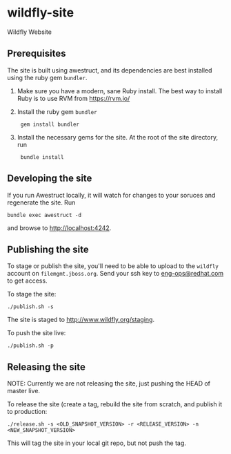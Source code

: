 wildfly-site
============

Wildfly Website


Prerequisites
-------------

The site is built using awestruct, and its dependencies are best installed using the ruby gem `bundler`. 

1. Make sure you have a modern, sane Ruby install. The best way to install Ruby is to use RVM from <https://rvm.io/>
2. Install the ruby gem `bundler` 
        
        gem install bundler
3. Install the necessary gems for the site. At the root of the site directory, run
        
        bundle install

Developing the site
-----------------

If you run Awestruct locally, it will watch for changes to your soruces and regenerate the site. Run

    bundle exec awestruct -d

and browse to <http://localhost:4242>.


Publishing the site
-------------------

To stage or publish the site, you'll need to be able to upload to the `wildfly` account on `filemgmt.jboss.org`. Send your ssh key to eng-ops@redhat.com to get access.

To stage the site:

    ./publish.sh -s

The site is staged to <http://www.wildfly.org/staging>.

To push the site live:

    ./publish.sh -p


Releasing the site
------------------

NOTE: Currently we are not releasing the site, just pushing the HEAD of master live.

To release the site (create a tag, rebuild the site from scratch, and publish it to production:

    ./release.sh -s <OLD_SNAPSHOT_VERSION> -r <RELEASE_VERSION> -n <NEW_SNAPSHOT_VERSION>

This will tag the site in your local git repo, but not push the tag.

